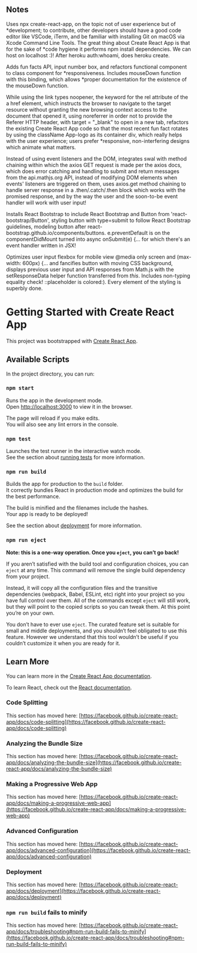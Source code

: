 ## Notes
Uses npx create-react-app, on the topic not of user experience but of *development; to contribute, other developers should have a good code editor like VSCode, iTerm, and be familiar with installing Git on macOS via Xcode Command Line Tools.  The great thing about Create React App is that for the sake of *code hygiene it performs npm install dependencies.  We can host on localhost :)!  After heroku auth:whoami, does heroku create.

Adds fun facts API, input number box, and refactors functional component to class component for *responsiveness.  Includes mouseDown function with this binding, which allows *proper documentation for the existence of the mouseDown function.

While using the link types noopener, the keyword for the rel attribute of the a href element, which instructs the browser to navigate to the target resource without granting the new browsing context access to the document that opened it, using noreferrer in order not to provide the Referer HTTP header, with target = "_blank" to open in a new tab, refactors the existing Create React App code so that the most recent fun fact rotates by using the className App-logo as its container div, which really helps with the user experience; users prefer *responsive, non-interfering designs which animate what matters.

Instead of using event listeners and the DOM, integrates swal with method chaining within which the axios GET request is made per the axios docs, which does error catching and handling to submit and return messages from the api.mathjs.org API, instead of modifying DOM elements when events' listeners are triggered on them, uses axios.get method chaining to handle server response in a .then/.catch/.then block which works with the promised response, and by the way the user and the soon-to-be event handler will work with user input!

Installs React Bootstrap to include React Bootstrap and Button from 'react-bootstrap/Button', styling button with type=submit to follow React Bootstrap guidelines, modeling button after react-bootstrap.github.io/components/buttons.  e.preventDefault is on the componentDidMount turned into async onSubmit(e) {... for which there's an event handler written in JSX!

Optimizes user input flexbox for mobile view @media only screen and (max-width: 600px) {... and fancifies button with moving CSS background, displays previous user input and API responses from Math.js with the setResponseData helper function transferred from _this_.  Includes non-typing equality check!  ::placeholder is colored:).  Every element of the styling is superbly done.


# Getting Started with Create React App

This project was bootstrapped with [Create React App](https://github.com/facebook/create-react-app).

## Available Scripts

In the project directory, you can run:

### `npm start`

Runs the app in the development mode.\
Open [http://localhost:3000](http://localhost:3000) to view it in the browser.

The page will reload if you make edits.\
You will also see any lint errors in the console.

### `npm test`

Launches the test runner in the interactive watch mode.\
See the section about [running tests](https://facebook.github.io/create-react-app/docs/running-tests) for more information.

### `npm run build`

Builds the app for production to the `build` folder.\
It correctly bundles React in production mode and optimizes the build for the best performance.

The build is minified and the filenames include the hashes.\
Your app is ready to be deployed!

See the section about [deployment](https://facebook.github.io/create-react-app/docs/deployment) for more information.

### `npm run eject`

**Note: this is a one-way operation. Once you `eject`, you can’t go back!**

If you aren’t satisfied with the build tool and configuration choices, you can `eject` at any time. This command will remove the single build dependency from your project.

Instead, it will copy all the configuration files and the transitive dependencies (webpack, Babel, ESLint, etc) right into your project so you have full control over them. All of the commands except `eject` will still work, but they will point to the copied scripts so you can tweak them. At this point you’re on your own.

You don’t have to ever use `eject`. The curated feature set is suitable for small and middle deployments, and you shouldn’t feel obligated to use this feature. However we understand that this tool wouldn’t be useful if you couldn’t customize it when you are ready for it.

## Learn More

You can learn more in the [Create React App documentation](https://facebook.github.io/create-react-app/docs/getting-started).

To learn React, check out the [React documentation](https://reactjs.org/).

### Code Splitting

This section has moved here: [https://facebook.github.io/create-react-app/docs/code-splitting](https://facebook.github.io/create-react-app/docs/code-splitting)

### Analyzing the Bundle Size

This section has moved here: [https://facebook.github.io/create-react-app/docs/analyzing-the-bundle-size](https://facebook.github.io/create-react-app/docs/analyzing-the-bundle-size)

### Making a Progressive Web App

This section has moved here: [https://facebook.github.io/create-react-app/docs/making-a-progressive-web-app](https://facebook.github.io/create-react-app/docs/making-a-progressive-web-app)

### Advanced Configuration

This section has moved here: [https://facebook.github.io/create-react-app/docs/advanced-configuration](https://facebook.github.io/create-react-app/docs/advanced-configuration)

### Deployment

This section has moved here: [https://facebook.github.io/create-react-app/docs/deployment](https://facebook.github.io/create-react-app/docs/deployment)

### `npm run build` fails to minify

This section has moved here: [https://facebook.github.io/create-react-app/docs/troubleshooting#npm-run-build-fails-to-minify](https://facebook.github.io/create-react-app/docs/troubleshooting#npm-run-build-fails-to-minify)
